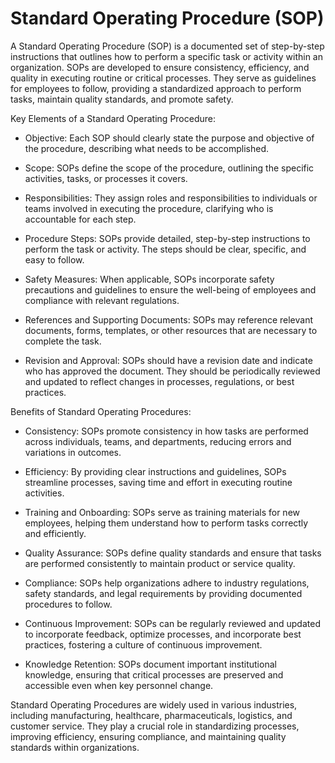 # Standard Operating Procedure (SOP)

A Standard Operating Procedure (SOP) is a documented set of step-by-step instructions that outlines how to perform a specific task or activity within an organization. SOPs are developed to ensure consistency, efficiency, and quality in executing routine or critical processes. They serve as guidelines for employees to follow, providing a standardized approach to perform tasks, maintain quality standards, and promote safety.

Key Elements of a Standard Operating Procedure:

* Objective: Each SOP should clearly state the purpose and objective of the procedure, describing what needs to be accomplished.

* Scope: SOPs define the scope of the procedure, outlining the specific activities, tasks, or processes it covers.

* Responsibilities: They assign roles and responsibilities to individuals or teams involved in executing the procedure, clarifying who is accountable for each step.

* Procedure Steps: SOPs provide detailed, step-by-step instructions to perform the task or activity. The steps should be clear, specific, and easy to follow.

* Safety Measures: When applicable, SOPs incorporate safety precautions and guidelines to ensure the well-being of employees and compliance with relevant regulations.

* References and Supporting Documents: SOPs may reference relevant documents, forms, templates, or other resources that are necessary to complete the task.

* Revision and Approval: SOPs should have a revision date and indicate who has approved the document. They should be periodically reviewed and updated to reflect changes in processes, regulations, or best practices.

Benefits of Standard Operating Procedures:

* Consistency: SOPs promote consistency in how tasks are performed across individuals, teams, and departments, reducing errors and variations in outcomes.

* Efficiency: By providing clear instructions and guidelines, SOPs streamline processes, saving time and effort in executing routine activities.

* Training and Onboarding: SOPs serve as training materials for new employees, helping them understand how to perform tasks correctly and efficiently.

* Quality Assurance: SOPs define quality standards and ensure that tasks are performed consistently to maintain product or service quality.

* Compliance: SOPs help organizations adhere to industry regulations, safety standards, and legal requirements by providing documented procedures to follow.

* Continuous Improvement: SOPs can be regularly reviewed and updated to incorporate feedback, optimize processes, and incorporate best practices, fostering a culture of continuous improvement.

* Knowledge Retention: SOPs document important institutional knowledge, ensuring that critical processes are preserved and accessible even when key personnel change.

Standard Operating Procedures are widely used in various industries, including manufacturing, healthcare, pharmaceuticals, logistics, and customer service. They play a crucial role in standardizing processes, improving efficiency, ensuring compliance, and maintaining quality standards within organizations.